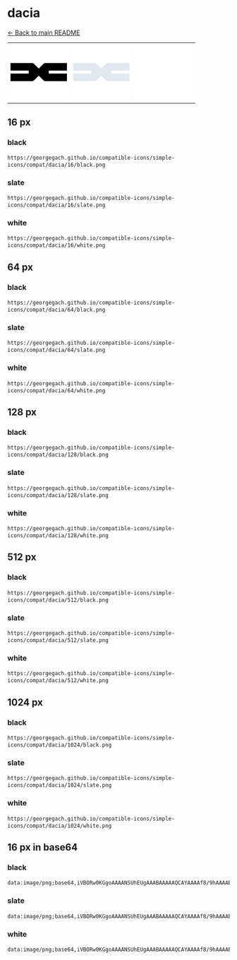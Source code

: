 # dacia

[← Back to main README](../../README.md)

<table><tr>
  <td><img src="./128/black.png" width="128" alt="dacia black icon" /></td>
  <td><img src="./128/slate.png" width="128" alt="dacia slate icon" /></td>
  <td><img src="./128/white.png" width="128" alt="dacia white icon" /></td>
</tr></table>

## 16 px

### black
```
https://georgegach.github.io/compatible-icons/simple-icons/compat/dacia/16/black.png
```

### slate
```
https://georgegach.github.io/compatible-icons/simple-icons/compat/dacia/16/slate.png
```

### white
```
https://georgegach.github.io/compatible-icons/simple-icons/compat/dacia/16/white.png
```

## 64 px

### black
```
https://georgegach.github.io/compatible-icons/simple-icons/compat/dacia/64/black.png
```

### slate
```
https://georgegach.github.io/compatible-icons/simple-icons/compat/dacia/64/slate.png
```

### white
```
https://georgegach.github.io/compatible-icons/simple-icons/compat/dacia/64/white.png
```

## 128 px

### black
```
https://georgegach.github.io/compatible-icons/simple-icons/compat/dacia/128/black.png
```

### slate
```
https://georgegach.github.io/compatible-icons/simple-icons/compat/dacia/128/slate.png
```

### white
```
https://georgegach.github.io/compatible-icons/simple-icons/compat/dacia/128/white.png
```

## 512 px

### black
```
https://georgegach.github.io/compatible-icons/simple-icons/compat/dacia/512/black.png
```

### slate
```
https://georgegach.github.io/compatible-icons/simple-icons/compat/dacia/512/slate.png
```

### white
```
https://georgegach.github.io/compatible-icons/simple-icons/compat/dacia/512/white.png
```

## 1024 px

### black
```
https://georgegach.github.io/compatible-icons/simple-icons/compat/dacia/1024/black.png
```

### slate
```
https://georgegach.github.io/compatible-icons/simple-icons/compat/dacia/1024/slate.png
```

### white
```
https://georgegach.github.io/compatible-icons/simple-icons/compat/dacia/1024/white.png
```

## 16 px in base64

### black
```
data:image/png;base64,iVBORw0KGgoAAAANSUhEUgAAABAAAAAQCAYAAAAf8/9hAAAABmJLR0QA/wD/AP+gvaeTAAAAcElEQVQ4je3QsQ2CYBCG4QdDT0LhJi7AIJYMRYeV9NYswADuYCULAM1fGOKJiZa81eXu8l6+Y+dnMlyDWY8m1TWqSDAHghEtJpxRRoLbm/4JxySBAg8M68VDcP1rPkV44mIjQo4uELw+8S544s4fWAAOIBF/VL0zUQAAAABJRU5ErkJggg==
```

### slate
```
data:image/png;base64,iVBORw0KGgoAAAANSUhEUgAAABAAAAAQCAYAAAAf8/9hAAAABmJLR0QA/wD/AP+gvaeTAAAAh0lEQVQ4je2QsRGCQBBF3y7mMAaY0AYNWIghRZlpBDkxDViAORqg0V0Dt0ZGLjqOhrxw38yf/R8WfkbGKbSeUGGoNsUe4HoLTTK2cwHmCYOoKgeDRLIdsHYDLlPsnXttWGkQAQRyQe7A6eVTt9gXvKsQVOX4qcIK6DyRCUNV5s8Rz3MjLvyBB2w6MWi1/BEHAAAAAElFTkSuQmCC
```

### white
```
data:image/png;base64,iVBORw0KGgoAAAANSUhEUgAAABAAAAAQCAYAAAAf8/9hAAAABmJLR0QA/wD/AP+gvaeTAAAAc0lEQVQ4je3QsQ3CUAxF0fNReiQKNskCGSQlQ9GRCnrqLJABskMqWADTUCCEIRKUuaVtXes9Fn6mRMQx2fWllD1ExA5NJohEcMUBN7TYZILzm3mN7UMCa0wYXg9XyffZfIpwQedLhAqnRPBc4igpceEP3AEakSNzlfSz8AAAAABJRU5ErkJggg==
```

